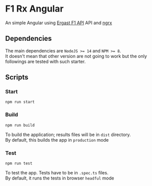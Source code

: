 # F1 Rx Angular #

An simple Angular using [Ergast F1 API](http://ergast.com/mrd) API and [ngrx](https://ngrx.io/)

## Dependencies ##

The main dependencies are `NodeJS >= 14` and `NPM >= 8`.  
It doesn't mean that other version are not going to work but the only followings are tested with such starter.

## Scripts ##

### Start ###

```shell
npm run start
```

### Build ###

```shell
npm run build
```

To build the application; results files will be in `dist` directory.  
By default, this builds the app in `production` mode

### Test ###

```shell
npm run test
```

To test the app. Tests have to be in `.spec.ts` files.  
By default, it runs the tests in browser `headful` mode




